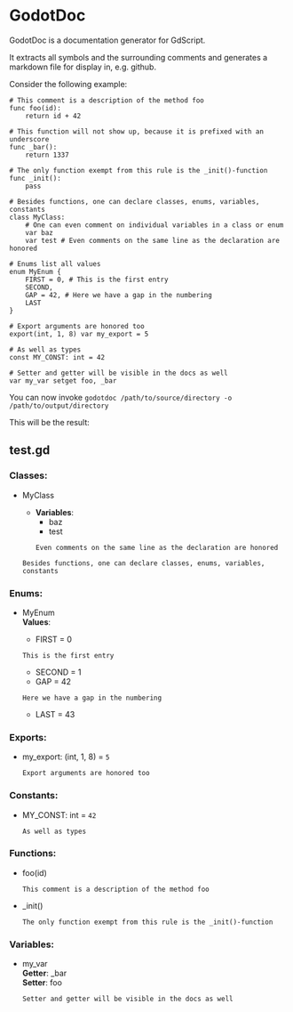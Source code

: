 # GodotDoc

GodotDoc is a documentation generator for GdScript.

It extracts all symbols and the surrounding comments and generates a markdown file for display in, e.g. github.

Consider the following example:  
```
# This comment is a description of the method foo
func foo(id):
	return id + 42

# This function will not show up, because it is prefixed with an underscore
func _bar():
	return 1337

# The only function exempt from this rule is the _init()-function
func _init():
	pass

# Besides functions, one can declare classes, enums, variables, constants
class MyClass:
	# One can even comment on individual variables in a class or enum
	var baz
	var test # Even comments on the same line as the declaration are honored

# Enums list all values
enum MyEnum {
	FIRST = 0, # This is the first entry
	SECOND,
	GAP = 42, # Here we have a gap in the numbering
	LAST
}

# Export arguments are honored too
export(int, 1, 8) var my_export = 5

# As well as types
const MY_CONST: int = 42

# Setter and getter will be visible in the docs as well
var my_var setget foo, _bar
```

You can now invoke `godotdoc /path/to/source/directory -o /path/to/output/directory`

This will be the result:
## test.gd

### Classes:  
* MyClass  
    * **Variables**:  
        * baz  
        * test  
        ```
        Even comments on the same line as the declaration are honored
        ```

  
  
  
    ```
    Besides functions, one can declare classes, enums, variables, constants
    ```

  
### Enums:  
* MyEnum  
    **Values**:  
    * FIRST = 0  
      
    ```
    This is the first entry
    ```

  
    * SECOND = 1  
    * GAP = 42  
      
    ```
    Here we have a gap in the numbering
    ```

  
    * LAST = 43  
  
  
### Exports:  
* my\_export: (int, 1, 8) = `5`  
  
    ```
    Export arguments are honored too
    ```

  
### Constants:  
* MY\_CONST: int = `42`  
  
    ```
    As well as types
    ```

  
### Functions:  
* foo(id)  
  
    ```
    This comment is a description of the method foo
    ```

* \_init()  
  
    ```
    The only function exempt from this rule is the _init()-function
    ```

  
### Variables:  
* my\_var  
**Getter**: \_bar  
**Setter**: foo  
  
    ```
    Setter and getter will be visible in the docs as well
    ```